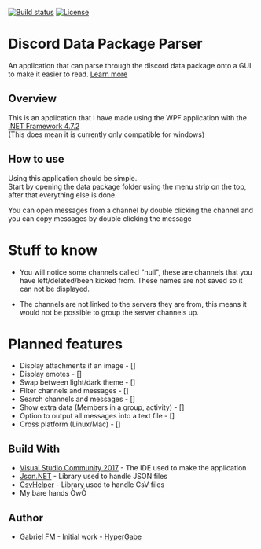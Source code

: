 [![Build status](https://ci.appveyor.com/api/projects/status/p6reklem37iyf0on?svg=true)](https://ci.appveyor.com/project/HyperGabe/discord-data-package-parser)
[![License](https://img.shields.io/badge/license-MIT-blue.svg)](https://github.com/HyperGabe/DiscordBot-SCP-079/blob/master/LICENSE)
# Discord Data Package Parser
An application that can parse through the discord data package onto a GUI to make it easier to read. [Learn more](https://support.discordapp.com/hc/en-us/articles/360004957991-Your-Discord-Data-Package)

## Overview
This is an application that I have made using the WPF application with the [.NET Framework 4.7.2](https://dotnet.microsoft.com/download/dotnet-framework-runtime)  
(This does mean it is currently only compatible for windows)

## How to use
Using this application should be simple.  
Start by opening the data package folder using the menu strip on the top, after that everything else is done.  

You can open messages from a channel by double clicking the channel and you can copy messages by double clicking the message

# Stuff to know
* You will notice some channels called "null", these are channels that you have left/deleted/been kicked from. These names are not saved so it can not be displayed.  

* The channels are not linked to the servers they are from, this means it would not be possible to group the server channels up.

# Planned features
* Display attachments if an image - []
* Display emotes - []
* Swap between light/dark theme - []
* Filter channels and messages - []
* Search channels and messages - []
* Show extra data (Members in a group, activity) - []
* Option to output all messages into a text file - []
* Cross platform (Linux/Mac) - []

## Build With
* [Visual Studio Community 2017](https://visualstudio.microsoft.com/) - The IDE used to make the application
* [Json.NET](https://www.newtonsoft.com/json) - Library used to handle JSON files
* [CsvHelper](https://joshclose.github.io/CsvHelper/) - Library used to handle CsV files
* My bare hands ÒwÓ

## Author
* Gabriel FM - Initial work - [HyperGabe](https://github.com/HyperGabe)
